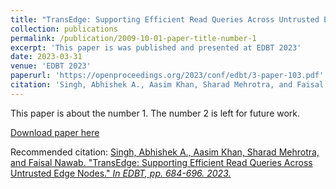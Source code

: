 ```yaml
---
title: "TransEdge: Supporting Efficient Read Queries Across Untrusted Edge Nodes"
collection: publications
permalink: /publication/2009-10-01-paper-title-number-1
excerpt: 'This paper is was published and presented at EDBT 2023'
date: 2023-03-31
venue: 'EDBT 2023'
paperurl: 'https://openproceedings.org/2023/conf/edbt/3-paper-103.pdf'
citation: 'Singh, Abhishek A., Aasim Khan, Sharad Mehrotra, and Faisal Nawab. "TransEdge: Supporting Efficient Read Queries Across Untrusted Edge Nodes." <i>In EDBT, pp. 684-696. 2023.<i>'
---
```

This paper is about the number 1. The number 2 is left for future work.

[Download paper here](https://openproceedings.org/2023/conf/edbt/3-paper-103.pdf)

Recommended citation: [Singh, Abhishek A., Aasim Khan, Sharad Mehrotra, and Faisal Nawab. "TransEdge: Supporting Efficient Read Queries Across Untrusted Edge Nodes." <i>In EDBT, pp. 684-696. 2023.<i>](https://openproceedings.org/2023/conf/edbt/3-paper-103.pdf)